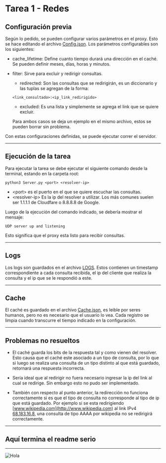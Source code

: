 # Tarea 1 - Redes

## Configuración previa
Según lo pedido, se pueden configurar varios parámetros en el proxy. Esto se hace editando el archivo [Config.json](./Config.json). Los parámetros configurables son los siguientes:

- cache_lifetime: Define cuanto tiempo durará una dirección en el caché. Se pueden definir meses, días, horas y minutos.
- filter: Sirve para excluir y redirigir consultas.
    - redirected: Son las consultas que se redirigirán, es un diccionario y las tuplas se agregan de la forma:

    ```{json}
    <link_consultado>:<ip_link_redirigido>
    ```

    - excluded: Es una lista y simplemente se agrega el link que se quiere excluir.

    Para ambos casos se deja un ejemplo en el mismo archivo, estos se pueden borrar sin problema.

Con estas configuraciones definidas, se puede ejecutar correr el servidor.

---

## Ejecución de la tarea

Para ejecutar la tarea se debe ejecutar el siguiente comando desde la terminal, estando en la carpeta root:

```{bash}
python3 Server.py <port> <resolver-ip>
```

- \<port> es el puerto en el que se quiere escuchar las consultas.
- \<resolver-ip> Es la ip del resolver a utilizar. Los más comunes suelen ser 1.1.1.1 de Cloudfare o 8.8.8.8 de Google.

Luego de la ejecución del comando indicado, se debería mostrar el mensaje:

```{bash}
UDP server up and listening
```

Esto significa que el proxy esta listo para recibir consultas.

---

## Logs

Los logs son guardados en el archivo [LOGS](./LOGS). Estos contienen un timestamp correspondiente a cada consulta recibida, el ip del cliente que realiza la consulta y el ip que se le respondió a este.

---

## Cache

El caché es guardado en el archivo [Cache.json](./Cache.json), es leible por seres humanos, pero no es necesario que el usuario lo vea. Cada registro se limpia cuando transcurre el tiempo indicado en la configuración.

---

## Problemas no resueltos

- El caché guarda los bits de la respuesta tal y como vienen del resolver. Esto causa que el caché este asociado a un tipo de consulta, por lo que si luego se realiza una consulta de un tipo distinto al que está guardado, retornará una respuesta incorrecta.

- Sería ideal que al redirigir no fuera necesario ingresar la ip del link al cual se redirige. Sin embargo esto no pudo ser implementado. 

- También con respecto al punto anterior, la redirección no funciona correctamente si es que el tipo de consulta no corresponde al tipo de ip que está guardado. Por ejemplo si se esta redirigiendo [www.wikipedia.com](http://www.wikipedia.com) al link IPv4 [68.183.16.8](http://www.sorry.cl), una consulta de tipo AAAA por wikipedia no se redirigirá correctamente.

---

## Aquí termina el readme serio

---
![Hola](https://i.imgflip.com/2uxv5c.png)